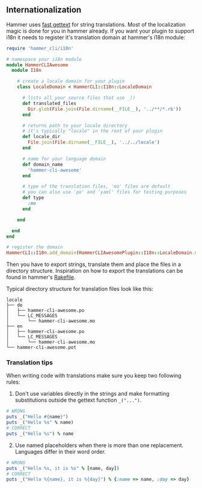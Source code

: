 Internationalization
--------------------

Hammer uses [fast gettext](https://github.com/grosser/fast_gettext) for string translations. Most of the localization magic
is done for you in hammer already. If you want your plugin to support i18n it needs to register it's translation domain
at hammer's i18n module:
```ruby
require 'hammer_cli/i18n'

# namespace your i18n module
module HammerCLIAwesome
  module I18n

    # create a locale domain for your plugin
    class LocaleDomain < HammerCLI::I18n::LocaleDomain

      # lists all your source files that use _()
      def translated_files
        Dir.glob(File.join(File.dirname(__FILE__), '../**/*.rb'))
      end

      # returns path to your locale directory
      # it's typically "locale" in the root of your plugin
      def locale_dir
        File.join(File.dirname(__FILE__), '../../locale')
      end

      # name for your language domain
      def domain_name
        'hammer-cli-awesome'
      end

      # type of the translation files, 'mo' files are default
      # you can also use 'po' and 'yaml' files for testing purposes
      def type
        :mo
      end

    end

  end
end

# register the domain
HammerCLI::I18n.add_domain(HammerCLIAwesomePlugin::I18n::LocaleDomain.new)
```

Then you have to export strings, translate them and place the files in a directory structure.
Inspiration on how to export the translations can be found in hammer's [Rakefile](../Rakefile).

Typical directory structure for translation files look like this:
```
locale
├── de
│   ├── hammer-cli-awesome.po
│   └── LC_MESSAGES
│       └── hammer-cli-awesome.mo
├── en
│   ├── hammer-cli-awesome.po
│   └── LC_MESSAGES
│       └── hammer-cli-awesome.mo
└── hammer-cli-awesome.pot
```


### Translation tips

When writing code with translations make sure you keep two following rules:

1) Don't use variables directly in the strings and make formatting substitutions outside the gettext function `_("...")`.
```ruby
# WRONG
puts _("Hello #{name}")
puts _("Hello %s" % name)
# CORRECT
puts _("Hello %s") % name
```

2) Use named placeholders when there is more than one replacement. Languages differ in their word order.
```ruby
# WRONG
puts _("Hello %s, it is %s" % [name, day])
# CORRECT
puts _("Hello %{name}, it is %{day}") % {:name => name, :day => day}
```
